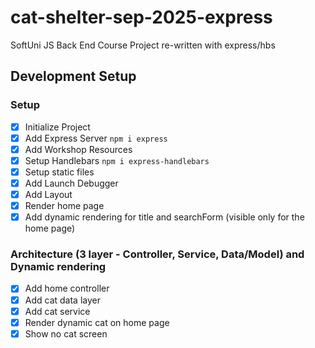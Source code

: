 # cat-shelter-sep-2025-express

SoftUni JS Back End Course Project re-written with express/hbs

## Development Setup

### Setup

-  [x] Initialize Project
-  [x] Add Express Server `npm i express`
-  [x] Add Workshop Resources
-  [x] Setup Handlebars `npm i express-handlebars`
-  [x] Setup static files
-  [x] Add Launch Debugger
-  [x] Add Layout
-  [x] Render home page
-  [x] Add dynamic rendering for title and searchForm (visible only for the home page)

### Architecture (3 layer - Controller, Service, Data/Model) and Dynamic rendering

-  [x] Add home controller
-  [x] Add cat data layer
-  [x] Add cat service
-  [x] Render dynamic cat on home page
-  [x] Show no cat screen

